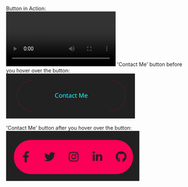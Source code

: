 Button in Action:  
![](Readme_images/ButtonAction.mp4)
'Contact Me' button before you hover over the button:  
![](Readme_images/buttonBefHov.png)

'Contact Me' button after you hover over the button:  
![](Readme_images/buttonAftHov.png)
